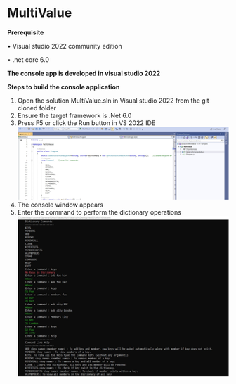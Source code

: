 # MultiValue
**Prerequisite**

•	Visual studio 2022 community edition

•	.net core 6.0

**The console app is developed in visual studio 2022**

**Steps to build the console application**
1.	Open the solution MultiValue.sln in Visual studio 2022 from the git cloned folder 
2.	Ensure the target framework is .Net 6.0 
3.	Press F5 or click the Run button in VS 2022 IDE
   ![Alt text](https://github.com/KapilChikalikar/MVDictionary/blob/master/Screenshot%202023-07-02%20123537.jpg)
4.	The console window appears  
5.	Enter the command to perform the dictionary operations
   ![Alt text](https://github.com/KapilChikalikar/MVDictionary/blob/master/Screenshot%202023-07-02%20124541.jpg)
